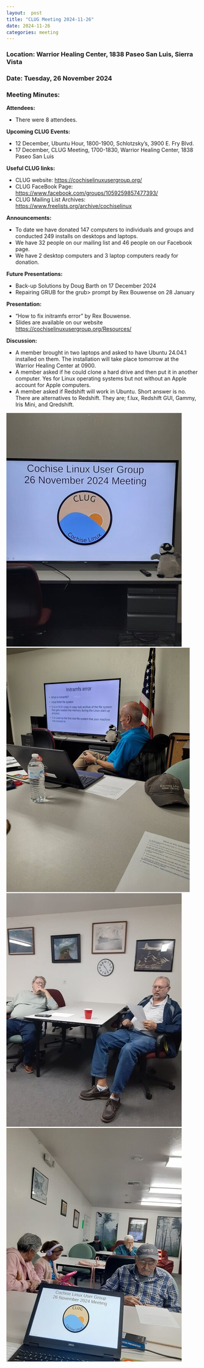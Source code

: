```yaml
---
layout:  post
title: "CLUG Meeting 2024-11-26"
date: 2024-11-26
categories: meeting
---
```


### Location: Warrior Healing Center, 1838 Paseo San Luis, Sierra Vista

### Date: Tuesday, 26 November 2024
### Meeting Minutes:

**Attendees:** 
 * There were 8 attendees.

**Upcoming CLUG Events:**
 * 12 December, Ubuntu Hour, 1800-1900, Schlotzsky’s, 3900 E. Fry Blvd.
 * 17 December, CLUG Meeting, 1700-1830, Warrior Healing Center, 1838 Paseo San Luis

**Useful CLUG links:**
 * CLUG website:  https://cochiselinuxusergroup.org/
 * CLUG FaceBook Page:  https://www.facebook.com/groups/1059259857477393/
 * CLUG Mailing List Archives:  https://www.freelists.org/archive/cochiselinux

**Announcements:**
 * To date we have donated 147 computers to individuals and groups and conducted 249 installs on desktops and laptops.
 * We have 32 people on our mailing list and 46 people on our Facebook page.
 * We have 2 desktop computers and 3 laptop computers ready for donation.

**Future Presentations:**
 * Back-up Solutions by Doug Barth on 17 December 2024
 * Repairing GRUB for the grub> prompt by Rex Bouwense on 28 January

**Presentation:**
 * “How to fix initramfs error” by Rex Bouwense.  
 * Slides are available on our website https://cochiselinuxusergroup.org/Resources/

**Discussion:**
 * A member brought in two laptops and asked to have Ubuntu 24.04.1 installed on them.  The installation will take place tomorrow at the Warrior Healing Center at 0900.
 * A member asked if he could clone a hard drive and then put it in another computer.  Yes for Linux operating systems but not without an Apple account for Apple computers.
 * A member asked if Redshift will work in Ubuntu.  Short answer is no.  There are alternatives to Redshift.  They are; f.lux, Redshift GUI, Gammy, Iris Mini, and Qredshift.

![alt text](https://raw.githubusercontent.com/CochiseLinuxUsersGroup/CochiseLinuxUsersGroup.github.io/master/images2/rsz_clug_mtg_2024-11-26_1.jpg)
![alt text](https://raw.githubusercontent.com/CochiseLinuxUsersGroup/CochiseLinuxUsersGroup.github.io/master/images2/rsz_clug_mtg_2024-11-26_4.jpg)
![alt text](https://raw.githubusercontent.com/CochiseLinuxUsersGroup/CochiseLinuxUsersGroup.github.io/master/images2/rsz_clug_mtg_2024-11-26_2.jpg)
![alt text](https://raw.githubusercontent.com/CochiseLinuxUsersGroup/CochiseLinuxUsersGroup.github.io/master/images2/rsz_clug_mtg_2024-11-26_3.jpg)
